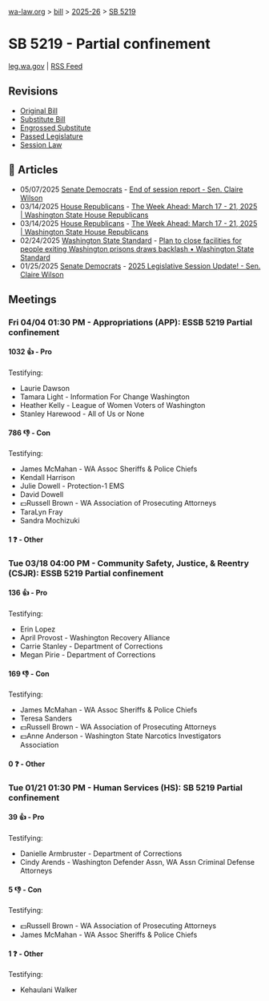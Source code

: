 [wa-law.org](/) > [bill](/bill/) > [2025-26](/bill/2025-26/) > [SB 5219](/bill/2025-26/sb/5219/)

# SB 5219 - Partial confinement
[leg.wa.gov](https://app.leg.wa.gov/billsummary?BillNumber=5219&Year=2025&Initiative=false) | [RSS Feed](./rss.xml)

## Revisions
* [Original Bill](1/)
* [Substitute Bill](S/)
* [Engrossed Substitute](S.E/)
* [Passed Legislature](S.PL/)
* [Session Law](S.SL/)

## 📰 Articles
* 05/07/2025 [Senate Democrats](/org/senate_democrats/) - [End of session report - Sen. Claire Wilson](https://senatedemocrats.wa.gov/wilson/2025/05/07/end-of-session-report/#:~:text=5219)
* 03/14/2025 [House Republicans](/org/house_republicans/) - [The Week Ahead: March 17 - 21, 2025 | Washington State House Republicans](http://houserepublicans.wa.gov/week/the-week-ahead-march-17-21-2025/#:~:text=HB%205219)
* 03/14/2025 [House Republicans](/org/house_republicans/) - [The Week Ahead: March 17 - 21, 2025 | Washington State House Republicans](https://houserepublicans.wa.gov/week/the-week-ahead-march-17-21-2025/#:~:text=HB%205219)
* 02/24/2025 [Washington State Standard](/org/washington_state_standard/) - [Plan to close facilities for people exiting Washington prisons draws backlash • Washington State Standard](https://washingtonstatestandard.com/2025/02/24/plan-to-close-facilities-for-people-exiting-washington-prisons-draws-backlash/#:~:text=Senate%20Bill%205219)
* 01/25/2025 [Senate Democrats](/org/senate_democrats/) - [2025 Legislative Session Update! - Sen. Claire Wilson](https://senatedemocrats.wa.gov/wilson/2025/01/24/2025-legislative-session-update/#:~:text=SB%205219)

## Meetings
### Fri 04/04 01:30 PM - Appropriations (APP): ESSB 5219 Partial confinement
#### 1032 👍 - Pro
Testifying:
* Laurie Dawson
* Tamara Light - Information For Change Washington
* Heather Kelly - League of Women Voters of Washington
* Stanley Harewood - All of Us or None

#### 786 👎 - Con
Testifying:
* James McMahan - WA Assoc Sheriffs & Police Chiefs
* Kendall Harrison
* Julie Dowell - Protection-1 EMS
* David Dowell
* 💵Russell Brown - WA Association of Prosecuting Attorneys
* TaraLyn Fray
* Sandra Mochizuki

#### 1 ❓ - Other

### Tue 03/18 04:00 PM - Community Safety, Justice, & Reentry (CSJR): ESSB 5219 Partial confinement
#### 136 👍 - Pro
Testifying:
* Erin Lopez
* April Provost - Washington Recovery Alliance
* Carrie Stanley - Department of Corrections
* Megan Pirie - Department of Corrections

#### 169 👎 - Con
Testifying:
* James McMahan - WA Assoc Sheriffs & Police Chiefs
* Teresa Sanders
* 💵Russell Brown - WA Association of Prosecuting Attorneys
* 💵Anne Anderson - Washington State Narcotics Investigators Association

#### 0 ❓ - Other

### Tue 01/21 01:30 PM - Human Services (HS): SB 5219 Partial confinement
#### 39 👍 - Pro
Testifying:
* Danielle Armbruster - Department of Corrections
* Cindy Arends - Washington Defender Assn, WA Assn Criminal Defense Attorneys

#### 5 👎 - Con
Testifying:
* 💵Russell Brown - WA Association of Prosecuting Attorneys
* James McMahan - WA Assoc Sheriffs & Police Chiefs

#### 1 ❓ - Other
Testifying:
* Kehaulani Walker
